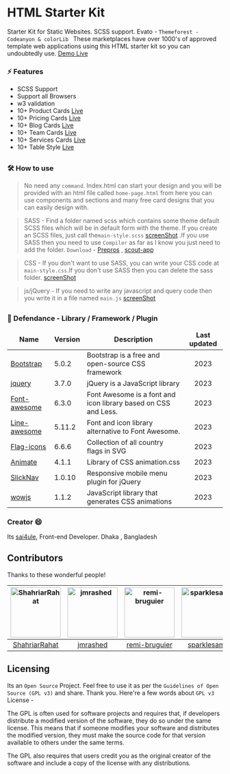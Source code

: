 # HTML Starter Kit

Starter Kit for Static Websites. SCSS support. Evato - `Themeforest - Codeanyon & colorLib ` These marketplaces have over 1000's of approved template web applications using this HTML starter kit so you can undoubtedly use. 
<a href="https://sai4ul.github.io/init-html-starter-kit/" target="_blank">Demo Live</a>

### ⚡ Features

- SCSS Support
- Support all Browsers
- w3 validation
- 10+ Product Cards <a href="https://sai4ul.github.io/init-html-starter-kit/" target="_blank">Live</a>
- 10+ Pricing Cards <a href="https://sai4ul.github.io/init-html-starter-kit/" target="_blank">Live</a>
- 10+ Blog Cards <a href="https://sai4ul.github.io/init-html-starter-kit/" target="_blank">Live</a>
- 10+ Team Cards <a href="https://sai4ul.github.io/init-html-starter-kit/" target="_blank">Live</a>
- 10+ Services Cards <a href="https://sai4ul.github.io/init-html-starter-kit/" target="_blank">Live</a>
- 10+ Table Style <a href="https://sai4ul.github.io/init-html-starter-kit/" target="_blank">Live</a>
##

### 🛠 How to use 

> No need any `command`. Index.html can start your design and you will be provided with an html file called `home-page.html` from here you can use components and sections and many free card designs that you can easily design with.

> SASS - 
 Find a folder named scss which contains some theme default SCSS files which will be in default form with the theme. If you create an SCSS files, just call the`main-style.scss` <a href="https://prnt.sc/4looCdkk7hCC" target="_blank">screenShot</a> .If you use SASS then you need to use `Compiler` as far as I know you just need to add the folder. `Download` - <a href="https://prepros.io/">Prepros</a> ,  <a href="https://scout-app.io/">scout-app</a>

> CSS - 
If you don't want to use SASS, you can write your CSS code at `main-style.css`.If you don't use SASS then you can delete the sass folder.
<a href="https://prnt.sc/OG13RbNfe6nh" target="_blank">screenShot</a>

> js/jQuery - 
If you need to write any javascript and query code then you write it in a file named `main.js` <a href="https://prnt.sc/oT5iDaWlEWL8" target="_blank">screenShot</a>

##

### 🚀 Defendance - Library / Framework / Plugin

<table>
  <thead align="center">
    <tr border: none;>
      <td><b>Name</b></td>
      <td><b>Version</b></td>
      <td><b>Description</b></td>
      <td><b>Last updated</b></td>
    </tr>
  </thead>
  <tbody>
    <tr>
      <td><a href="https://getbootstrap.com" target="_blank">Bootstrap</a></td>
      <td>5.0.2</td>
      <td>Bootstrap is a free and open-source CSS framework</td>
      <td align="center">2023</td>
    </tr>
    <tr>
      <td><a href="https://jquery.com/download" target="_blank">jquery</a></td>
      <td>3.7.0</td>
      <td>jQuery is a JavaScript library</td>
      <td align="center"> 2023</td>
    </tr>
    <tr>
      <td><a href="https://fontawesome.com" target="_blank">Font-awesome</a></td>
      <td>6.3.0</td>
      <td>Font Awesome is a font and icon library based on CSS and Less.</td>
      <td align="center"> 2023</td>
    </tr>
    <tr>
      <td><a href="https://fontawesome.com" target="_blank">Line-awesome</a></td>
      <td>5.11.2</td>
      <td>Font and icon library alternative to Font Awesome.</td>
      <td align="center"> 2023</td>
    </tr>
    <tr>
      <td><a href="https://flagicons.lipis.dev" target="_blank">Flag-icons</a></td>
      <td>6.6.6</td>
      <td>Collection of all country flags in SVG</td>
      <td align="center"> 2023</td>
    </tr>
    <tr>
      <td><a href="https://animate.style" target="_blank">Animate</a></td>
      <td>4.1.1</td>
      <td>Library of CSS animation.css</td>
      <td align="center"> 2023</td>
    </tr>
    <tr>
      <td><a href="https://computerwolf.github.io/SlickNav" target="_blank">SlickNav</a></td>
      <td>1.0.10</td>
      <td>Responsive mobile menu plugin for jQuery</td>
      <td align="center"> 2023</td>
    </tr>
    <tr>
      <td><a href="https://wowjs.uk/" target="_blank">wowjs</a></td>
      <td>1.1.2</td>
      <td>JavaScript library that generates CSS animations</td>
      <td align="center"> 2023</td>
    </tr>

  </tbody>
</table>

### Creator 😄

Its <a href="https://sai4ul.com" target="_blank"> sai4ule</a>, Front-end Developer.
Dhaka , Bangladesh



## Contributors

Thanks to these wonderful people!
<!-- Single -->
| [<img alt="ShahriarRahat" src="https://avatars.githubusercontent.com/u/78991968?v=4" width="117">](https://github.com/ShahriarRahat) | [<img alt="jmrashed" src="https://avatars.githubusercontent.com/u/8583051?v=4" width="117">](https://github.com/jmrashed) | [<img alt="remi-bruguier" src="https://avatars.githubusercontent.com/u/7031328?v=4&s=117" width="117">](https://github.com/remi-bruguier) | [<img alt="sparklesam" src="https://avatars.githubusercontent.com/u/10287995?v=4&s=117" width="117">](https://github.com/sparklesam) | [<img alt="vinnymac" src="https://avatars.githubusercontent.com/u/1832781?v=4&s=117" width="117">](https://github.com/vinnymac) | [<img alt="mariolopjr" src="https://avatars.githubusercontent.com/u/2067324?v=4&s=117" width="117">](https://github.com/mariolopjr) |
| :------------------------------------------------------------------------------------------------------------------------------: | :-----------------------------------------------------------------------------------------------------------------------: | :---------------------------------------------------------------------------------------------------------------------------------------: | :----------------------------------------------------------------------------------------------------------------------------------: | :-----------------------------------------------------------------------------------------------------------------------------: | :---------------------------------------------------------------------------------------------------------------------------------: |
|                                             [ShahriarRahat](https://github.com/ShahriarRahat)                                              |                                             [jmrashed](https://github.com/jmrashed)                                             |                                             [remi-bruguier](https://github.com/remi-bruguier)                                             |                                             [sparklesam](https://github.com/sparklesam)                                              |                                             [vinnymac](https://github.com/vinnymac)                                             |                                             [mariolopjr](https://github.com/mariolopjr)                                             |


## Licensing

Its an `Open Source` Project. Feel free to use it as per the `Guidelines of Open Source (GPL v3)` and share. Thank you. Here're a few words about `GPL v3` License -

  The GPL is often used for software projects and requires that, if developers distribute a modified version of the software, they do so under the same license. This means that if someone modifies your software and distributes the modified version, they must make the source code for that version available to others under the same terms.

  The GPL also requires that users credit you as the original creator of the software and include a copy of the license with any distributions.